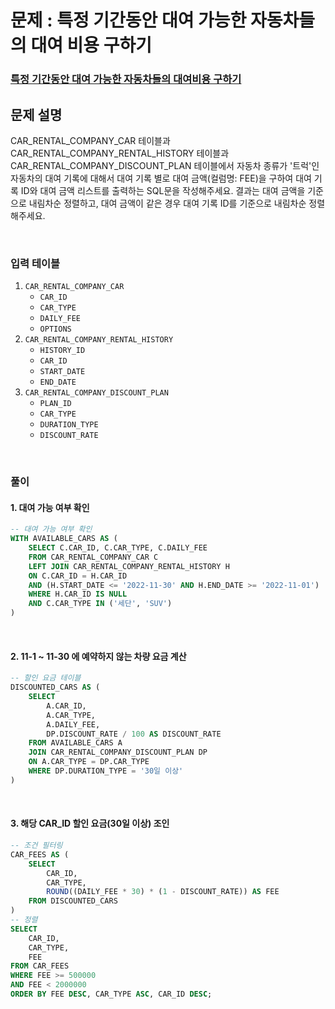 # 문제 : 특정 기간동안 대여 가능한 자동차들의 대여 비용 구하기
### [특정 기간동안 대여 가능한 자동차들의 대여비용 구하기](https://school.programmers.co.kr/learn/courses/30/lessons/157339)

## 문제 설명
CAR_RENTAL_COMPANY_CAR 테이블과 CAR_RENTAL_COMPANY_RENTAL_HISTORY 테이블과 CAR_RENTAL_COMPANY_DISCOUNT_PLAN 테이블에서 자동차 종류가 '트럭'인 자동차의 대여 기록에 대해서 대여 기록 별로 대여 금액(컬럼명: FEE)을 구하여 대여 기록 ID와 대여 금액 리스트를 출력하는 SQL문을 작성해주세요. 결과는 대여 금액을 기준으로 내림차순 정렬하고, 대여 금액이 같은 경우 대여 기록 ID를 기준으로 내림차순 정렬해주세요.

<br/>

### 입력 테이블
1. `CAR_RENTAL_COMPANY_CAR`
   - `CAR_ID`
   - `CAR_TYPE`
   - `DAILY_FEE`
   - `OPTIONS`
2. `CAR_RENTAL_COMPANY_RENTAL_HISTORY`
   - `HISTORY_ID` 
   - `CAR_ID`
   - `START_DATE`
   - `END_DATE`
3. `CAR_RENTAL_COMPANY_DISCOUNT_PLAN`
   - `PLAN_ID` 
   - `CAR_TYPE` 
   - `DURATION_TYPE` 
   - `DISCOUNT_RATE` 

<br/>

### 풀이
#### 1. 대여 가능 여부 확인
```SQL
-- 대여 가능 여부 확인
WITH AVAILABLE_CARS AS (
    SELECT C.CAR_ID, C.CAR_TYPE, C.DAILY_FEE
    FROM CAR_RENTAL_COMPANY_CAR C
    LEFT JOIN CAR_RENTAL_COMPANY_RENTAL_HISTORY H
    ON C.CAR_ID = H.CAR_ID 
    AND (H.START_DATE <= '2022-11-30' AND H.END_DATE >= '2022-11-01')
    WHERE H.CAR_ID IS NULL
    AND C.CAR_TYPE IN ('세단', 'SUV')
)
```
<br/>

#### 2. 11-1 ~ 11-30 에 예약하지 않는 차량 요금 계산
```SQL
-- 할인 요금 테이블
DISCOUNTED_CARS AS (
    SELECT 
        A.CAR_ID, 
        A.CAR_TYPE, 
        A.DAILY_FEE,
        DP.DISCOUNT_RATE / 100 AS DISCOUNT_RATE
    FROM AVAILABLE_CARS A
    JOIN CAR_RENTAL_COMPANY_DISCOUNT_PLAN DP
    ON A.CAR_TYPE = DP.CAR_TYPE
    WHERE DP.DURATION_TYPE = '30일 이상'
)
```

<br/>

#### 3. 해당 CAR_ID 할인 요금(30일 이상) 조인
```SQL
-- 조건 필터링
CAR_FEES AS (
    SELECT 
        CAR_ID, 
        CAR_TYPE, 
        ROUND((DAILY_FEE * 30) * (1 - DISCOUNT_RATE)) AS FEE
    FROM DISCOUNTED_CARS
)
-- 정렬
SELECT 
    CAR_ID, 
    CAR_TYPE, 
    FEE
FROM CAR_FEES
WHERE FEE >= 500000 
AND FEE < 2000000
ORDER BY FEE DESC, CAR_TYPE ASC, CAR_ID DESC;
```

